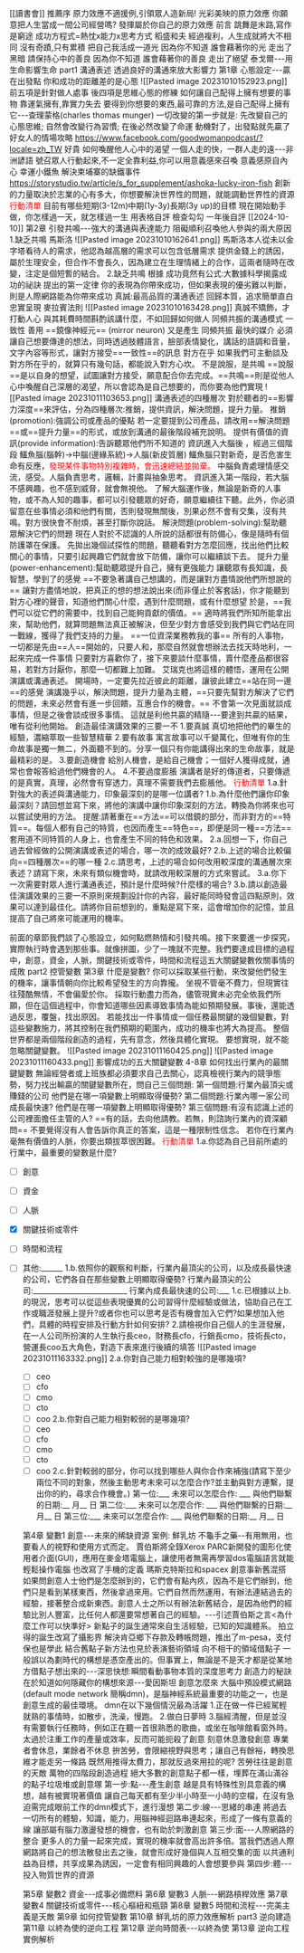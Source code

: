 [[讀書會]]
推薦序
	原力效應不適援例,引領眾人造新局!
	光彩美映的原力效應
	你願意把人生當成一間公司經營嗎?
	發揮屬於你自己的原力效應
前言
	跳舞是末路,寫作是窮途
		成功方程式=熱忱x能力x思考方式
			稻盛和夫
			經過複利，人生成就將大不相同
	沒有奇蹟,只有累積
		把自己我活成一道光
		因為你不知道
		誰會藉著你的光
		走出了黑暗
		請保持心中的善良
		因為你不知道
		誰會藉著你的善良
		走出了絕望
			泰戈爾---用生命影響生命
part1 溝通表述
		透過良好的溝通來放大影響力
	第1章 心態設定---贏在出發點
		你和成功的距離差的是心態
			![[Pasted image 20231010152923.png]]
			前五項是針對做人處事
			後四項是思維心態的修練
		如何讓自己配得上擁有想要的事物
			靠運氣擁有,靠實力失去
				要得到你想要的東西,最可靠的方法,是自己配得上擁有它---查理蒙格(charles thomas munger)
		一切改變的第一步就是:
			先改變自己的心態思維;
			自然會改變行為習慣;
			在後必然改變了命運
		動機對了，出發點就先贏了
			好女人的情場攻略
				https://www.facebook.com/goodwomanpodcast/?locale=zh_TW
				好貴
		如何喚醒他人心中的渴望
			一個人走的快，一群人走的遠---非洲諺語
			號召眾人行動起來,不一定全靠利益,你可以用意義感來召喚
			意義感原自內心
			幸運小鐵魚
				解決柬埔寨的缺鐵事件
				https://storystudio.tw/article/s_for_supplement/ashoka-lucky-iron-fish
				創新的力量取決於志業的心有多大，你想要解決世界性的問題，就能調動世界性的資源
		<font color = red>行動清單</font>
		目前有哪些短期(3-12m)中期(1y-3y)長期(3y up)的目標
		現在開始動手做，你怎樣過一天，就怎樣過一生
		用表格自評
		檢查勾勾
		一年後自評 [[2024-10-10]]
	第2章 引發共鳴---強大的溝通與表達能力
		阻礙順利召喚他人參與的兩大原因
			1.缺乏共鳴
				馬斯洛
					![[Pasted image 20231010162641.png]]
				馬斯洛本人從未以金字塔看待人的需求，他認為越高層的需求可以包含低層需求
				提供金錢上的誘因，屬於生理安全，但合作不會長久，因為建立在生理情緒上的合作，這兩者隨時在改變，注定是個短暫的結合。
			2.缺乏共鳴
				根據 成功竟然有公式:大數據科學揭露成功的祕訣 提出的第一定律
					你的表現為你帶來成功，但如果表現的優劣難以判斷，則是人際網路能為你帶來成功
		真誠:最高品質的溝通表述
			回歸本質，追求簡單直白忠實呈現
				麥拉賓法則
				![[Pasted image 20231010163428.png]]
		真誠不矯飾，才打動人心
			與其耗費時間斟酌該講什麼，不如回歸如何做人
		同頻共振的溝通模式
				一致性
					善用 ==鏡像神經元== (mirror neuron) 又是產生 同頻共振 最快的媒介
					必須讓自己想要傳達的想法，同時透過肢體語言，臉部表情變化，講話的語調和音量，文字內容等形式，讓對方接受==一致性==的訊息
				對方在乎
					如果我們可主動談及對方所在乎的，就算只有幾句話，都能說入對方心坎。
				不是說服，是共鳴
					==說服==是以自身的想望，試圖讓對方接受，願意配合你去完成。==共鳴==則是從他人心中喚醒自己深層的渴望，所以會認為是自己想要的，而你要為他們實現
					![[Pasted image 20231011103653.png]]
		溝通表述的四種層次
			對於聽者的==影響力深度==來評估，分為四種層次:推銷，提供資訊，解決問題，提升力量。
			推銷(promotion):強調公司或產品的優點
				若一定要提到公司產品，請改用==解決問題==或==提升力量==的形式，或放到溝通的最後階段補充說明。
			提供有價值的資訊(provide information):告訴聽眾他們所不知道的
				資訊進入大腦後 ，經過三個階段
					鱷魚腦(腦幹)->中腦(邊緣系統)->人腦(新皮質層)
					鱷魚腦只對新奇，是否危害生命有反應，<font color = red>發現某件事物特別複雜時，會迅速總結並拋棄。</font> 中腦負責處理情感交流，感受。人腦負責思考，邏輯，計畫與抽象思考。
					資訊進入第一階段，若大腦不感興趣，也不感到威脅，就會無視他。
					了解大腦運作後，無論是新奇的人事物，或不為人知的趣事，都可以引發聽眾的好奇，願意繼續往下聽。此外，你必須留意在些事情必須和他們有關，否則發現無關後，別果必然不會有交集，沒有共鳴。對方很快會不耐煩，甚至打斷你說話。
			解決問題(problem-solving):幫助聽眾解決它們的問題
				現在人對於不認識的人所說的話都很有防備心，像是隨時有個防護罩在保護。
				先拋出幾個試探性的問題，聽聽看對方怎麼回應，找出他們比較關心的事情，只要引起興趣它們就會放下防備，讓你可以繼續談下去。
			提升力量(power-enhancement):幫助聽眾提升自己，擁有更強能力
				讓聽眾有長知識，長智慧，學到了的感覺
				==不要急著講自己想講的，而是讓對方盡情說他們所想說的==
					讓對方盡情地說，把真正的想的想法說出來(而非僅止於客套話)，你才能聽到對方心裡的聲音，知道他們關心什麼，遇到什麼問題，或有什麼想望
					於是，==我們可以從它們的需要中，找到自己能夠貢獻的價值。==
					適時將我們所知所能拿出來，幫助他們，就算問題無法真正被解決，但至少對方會感受到我們與它們站在同一戰線，獲得了我們支持的力量。
		==一位資深業務教我的事==
			所有的人事物，一切都是先由==人==開始的，只要人和，那麼自然就會想辦法去找天時地利，一起來完成一件事情
			只要對方喜歡你了，接下來要談什麼事情，賣什麼產品都很容易，若對方討厭你，那麼一切都難上加難。
			艾瑞克也將這樣的體悟，運用在公開演講或溝通表述。
			開場時，一定要先拉近彼此的距離，讓彼此建立==站在同一邊==的感覺
			演講幾乎以，解決問題，提升力量為主體，==只要先幫對方解決了它們的問題，未來必然會有進一步回饋，互惠合作的機會。==
			不會第一次見面就談成事情，但是之後會談成很多事情。
			這就是利他共贏的精隨---要達到共贏的結果，唯有從利他開始。
		創造最佳演講效果的三要一不
			1.要真誠
				真切地把他們的畢生的經驗，濃縮萃取一些智慧精華
			2.要有故事
				寓言故事可以千變萬化，但唯有你的生命故事是獨一無二，外面聽不到的。分享一個只有你能講得出來的生命故事，就是最精彩的是。
			3.要創造機會
				給別人機會，是給自己機會；一個好人獲得成就，通常也會報答給過他們機會的人。
			4.不要過度膨脹
				演講者是好的傳道者，只要傳遞的是真實，真理，必然會有穿透力，真理不需要我們去膨脹他。
		<font color = red>行動清單</font>
	1.a.針對強大的表述與溝通能力，印象最深刻的是哪一位講者?
	1.b.為什麼他們讓你印象最深刻？請回想並寫下來，將他的演講中讓你印象深刻的方法，轉換為你將來也可以嘗試使用的方法。
	提醒:請著重在==方法==可以借鏡的部分，而非對方的==特質==。每個人都有自己的特質，也因而產生==特色==，即便是同一種==方法==套用道不同特質的人身上，也會產生不同的特色和效果。
	2.a.回想一下，你自己過去曾經做的公開演講或表述的場合，哪一次的成效最好?
	2.b.上述的場合比較偏向==四種層次==的哪一種
	2.c.請思考，上述的場合如何改用較深度的溝通層次來表述？請寫下來，未來有類似機會時，就請改用較深層的方式來嘗試。
	3.a.你下一次需要對眾人進行溝通表述，預計是什麼時候?什麼樣的場合?
	3.b.請以創造最佳演講效果的三要一不原則來規劃設計你的內容，最好能同時發會這四點原則，效果可以達到最佳化。請將你目前想到的，重點是寫下來，這會增加你的記憶，並且提高了自己將來可能運用的機率。

前面的章節我們談了心態設立，如何點燃熱情和引發共鳴。接下來要進一步探究，實際執行時會遇到那些事。就像拼圖，少了一塊就不完整。我們要達成目標的過程中，創意，資金，人脈，關鍵技術或零件，時間和流程這五大關鍵變數攸關事情的成敗
part2 控管變數
	第3章 什麼是變數?
		你可以採取某些行動，來改變他們發生的機率，讓事情朝向你比較希望發生的方向靠攏。
		坐視不管毫不費力，但現實往往殘酷無情，不會偏愛於你。
		採取行動盡力而為，儘管現實未必完全依我們所願，但在這個過程中，你會知道哪些因素導致事情為能如預期發展。事後，還能透過反思，覆盤，找出原因。
		若能找出一件事情或一個任務最關鍵的幾個變數，對這些變數施力，將其控制在我們預期的範圍內，成功的機率也將大為提高。
		整個世界都是兩個階段創造的過程，先有意念，然後具體化實現。
		要想實現，就不能忽略關鍵變數。
		![[Pasted image 20231011160425.png]]
		![[Pasted image 20231011160433.png]]
		影響成功的五大關鍵變數 4-8章
		如何找出行業內的最關鍵變數
			無論經營者或上班族都必須要求自己去關心，認真檢視行業內的競爭態勢，努力找出輸贏的關鍵變數所在，問自己三個問題:
				第一個問題:行業內最頂尖或賺錢的公司
					他們是在哪一項變數上明顯取得優勢?
				第二個問題:行業內哪一家公司成長最快速?
					他們是在哪一項變數上明顯取得優勢?
				第三個問題:有沒有認識上述的公司裡面擔任主管的人?
					==有的話，去向他請教。若無，則諮詢行業內的資深顧問==
			不要覺得沒有人會告訴你真正的答案，這是一種限制性信念。
			若你在行業內毫無有價值的人脈，你要出類拔萃很困難。
	<font color = red>行動清單</font>
	1.a.你認為自己目前所處的行業中，最重要的變數是什麼?
- [ ]  創意
- [ ] 資金
- [ ] 人脈
- [x] 關鍵技術或零件
- [ ] 時間和流程
- [ ] 其他:______
	1.b.依照你的觀察和判斷，行業內最頂尖的公司，以及成長最快速的公司，它們各自在那些變數上明顯取得優勢?
		行業內最頂尖的公司:__________________________
		行業內成長最快速的公司:___
	1.c.已根據以上b.的現況，思考可以從這些表現優異的公司習得什麼經驗或做法，協助自己在工作或職涯發展上提升?或者你也可以思考是否有機會加入它們?如果想加入他們，具體的時程安排及行動方針如何安排?
	2.請檢視你自己個人的生涯發展，在一人公司所扮演的人生執行長ceo，財務長cfo，行銷長cmo，技術長cto，營運長coo五大角色，對造下表來進行後續的填答
	![[Pasted image 20231011163332.png]]
	2.a.你對自己能力相對較強的是哪幾項?
	- [ ] ceo
	- [ ] cfo
	- [ ] cmo
	- [ ] cto
	- [ ] coo
	2.b.你對自己能力相對較弱的是哪幾項?
	- [ ] ceo
	- [ ] cfo
	- [ ] cmo
	- [ ] cto
	- [ ] coo
	2.c.針對較弱的部分，你可以找到哪些人與你合作來補強(請寫下至少兩位不同的對象，然後主動思考未來可以怎麼合作?並主動與對方連繫，提出你的約，尋求合作機會。)
	第一位:___ 未來可以怎麼合作: ___
	與他們聯繫的日期:__ 月__ 日
	第二位:___ 未來可以怎麼合作: ___
	與他們聯繫的日期:__ 月__ 日
	第三位:___ 未來可以怎麼合作: ___
	與他們聯繫的日期:__ 月__ 日
	
	第4章 變數1 創意---未來的稀缺資源
		案例:
			鮮乳坊
			不龜手之藥--有用無用，也要看人的視野和使用方式而定。
			賈伯斯將全錄Xerox PARC新開發的圖形化使用者介面(GUI)，應用在麥金塔電腦上，讓使用者無需再學習dos電腦語言就能輕鬆操作電腦
			也改寫了手機的定義
			瑪斯克特斯拉和spacex
		創意事新舊混搭
			如果問創意人士他們是怎麼辦到的，它們會有點內疚，因為不是它們辦到，他們只是看到某樣東西，然後拿過來用。它們自然而然運用，有辦法連結過去的經驗，接著整合成新東西。創意人士之所以有辦法新舊結合，是因為他們的經驗比別人豐富，比任何人都還要常想著自己的經驗。---引述賈伯斯之言<為什麼工作可以快準好>
			新點子的誕生通常來自生活經驗，已知的知識體系。
			拍立得的誕生改寫了攝影界
			解決肯亞鄉下存款及轉帳問題，推出了m-pesa，支付保也是學此
		結合舊點子新方法也見於表演藝術領域
		向不相干的領域借點子
			一般誤以為劃時代的構想是憑空產出的。但事實上，無論是不是天才都是從某地方借點子想出來的---深思快想:瞬間看動事物本質的深度思考力
			創造力的秘訣在於知道如何隱藏你的構想來源---愛因斯坦
		創意怎麼來
			大腦中預設模式網路(default mode network 簡稱dmn)，是腦神經系統最重要的功能之一，也是創意生成的最佳環境。
			dmn在以下幾個情況最為活躍
				1.正在做一件已經駕輕就熟的事情時，如散步，洗澡，慢跑。
				2.做白日夢時
				3.腦經清醒，但是並沒有需要執行任務時，例如正在聽一首很熟悉的歌曲，或坐在咖啡館看窗外時。
				太過於注重工作的產量或效率，反而可能扼殺了創意
		刻意休息激發創意
			專業者會休息，業餘者不休息
		拚苦勞，會限縮視野與思考；讓自己有餘裕，轉換思維才能走另一條路
			既然用推得太費力，那就反過來用拉的呢?
			苦勞往往是創意的天敵
		萬物的四階段創造過程
				絕大多數的創意點子都一樣，埋葬在滿山滿谷的點子垃圾堆或創意塚
			第一步:點---產生創意
				越是具有特殊性別具意義的構想，越有被實現著價值
				讓自己每天都有至少半小時至一小時的空檔，在沒有急迫需完成眼前工作的dmn模式下，進行漫想
			第二步:線---思緒的串連
				將過去一切所有的體驗，知識，能力，用腦神經迴路串連起來，形成了一條有意義的線
				讓部屬有腦力激盪發想的機會，也有助於刺激創意
			第三步:面---人際網路的整合
				更多人的力量一起來完成，實現的機率就會高出許多倍。當我們透過人際網路將自己的想法散發出去之後，就會形成好幾個與人互相交集的面
				以共通利益為目標，共享成果為誘因，一定會有相同興趣的人會想要參與
			第四步:體---投入物質世界的資源
				
	第5章 變數2 資金---成事必備燃料
	第6章 變數3 人脈---網路槓桿效應
	第7章 變數4 關鍵技術或零件---核心樞紐和瓶頸
	第8章 變數5 時間和流程---完美主義是天敵
	第9章 如何控管變數
	第10章 鮮乳坊的原力效應解析
part3 逆向建造
	第11章 以終為使的逆向工程
	第12章 逆向時間表---以終為使
	第13章 逆向工程實例解析
